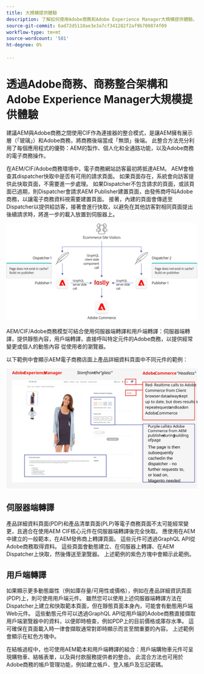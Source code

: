 ```yaml
---
title: 大規模提供體驗
description: 了解如何使用Adobe商務和Adobe Experience Manager大規模提供體驗。
source-git-commit: 6ad72d5110ae3e3a7cf341282f2af9b700874f09
workflow-type: tm+mt
source-wordcount: '581'
ht-degree: 0%

---
```



# 透過Adobe商務、商務整合架構和Adobe Experience Manager大規模提供體驗

建議AEM與Adobe商務之間使用CIF作為連接器的整合模式，是讓AEM擁有展示層（「玻璃」）和Adobe商務，將商務後端當成「無頭」後端。 此整合方法充分利用了每個應用程式的優勢：AEM的製作、個人化和全通路功能，以及Adobe商務的電子商務操作。

在AEM/CIF/Adobe商務環境中，電子商務網站訪客最初將抵達AEM。 AEM會檢查其dispatcher快取中是否有可用的請求頁面。 如果頁面存在，系統會向訪客提供此快取頁面，不需要進一步處理。 如果Dispatcher不包含請求的頁面，或該頁面已過期，則Dispatcher會請求AEM Publisher建置頁面，由發佈商呼叫Adobe商務，以讓電子商務資料視需要建置頁面。 接著，內建的頁面會傳遞至Dispatcher以提供給訪客，接著會進行快取，以避免在其他訪客對相同頁面提出後續請求時，將進一步的載入放置到伺服器上。

![Adobe體驗管理員和Adobe商務架構概觀圖](../assets/commerce-at-scale/overview.png)

AEM/CIF/Adobe商務模型可結合使用伺服器端轉譯和用戶端轉譯：伺服器端轉譯，提供靜態內容，用戶端轉譯，直接呼叫特定元件的Adobe商務，以提供經常變更或個人的動態內容
從使用者的瀏覽器。

以下範例中會顯示AEM電子商務店面上產品詳細資料頁面中不同元件的範例：

![Adobe體驗管理員和Adobe商務架構概觀圖](../assets/commerce-at-scale/product-details-page.svg)

## 伺服器端轉譯

產品詳細資料頁面(PDP)和產品清單頁面(PLP)等電子商務頁面不太可能經常變更，且適合在使用AEM CIF核心元件在伺服器端轉譯後完全快取。 應使用在AEM中建立的一般範本，在AEM發佈商上轉譯頁面。 這些元件可透過GraphQL API從Adobe商務取得資料。 這些頁面會動態建立、在伺服器上轉譯、在AEM Dispatcher上快取，然後傳送至瀏覽器。 上述範例的紫色方塊中會顯示此範例。

## 用戶端轉譯

如果顯示更多動態屬性（例如庫存量/可用性或價格），例如在產品詳細資訊頁面(PDP)上，則可使用用戶端元件。 雖然您可以使用上述伺服器端轉譯方法在Dispatcher上建立和快取範本頁面，但在靜態頁面本身內，可能會有動態用戶端Web元件。 這些動態元件可以透過GraphQL API從用戶端的Adobe商務直接擷取用戶端瀏覽器中的資料，以便即時檢查，例如PDP上的目前價格或庫存水準。 這可確保在頁面載入時一律會擷取通常對即時顯示而言至關重要的內容。 上述範例會顯示在紅色方塊中。

在結帳過程中，也可使用AEM範本和用戶端轉譯的組合：用戶端購物車元件可呈現購物車、結帳表單，以及與付款服務提供者的整合。 此混合方法也可用於Adobe商務的帳戶管理功能，例如建立帳戶、登入帳戶及忘記密碼。
